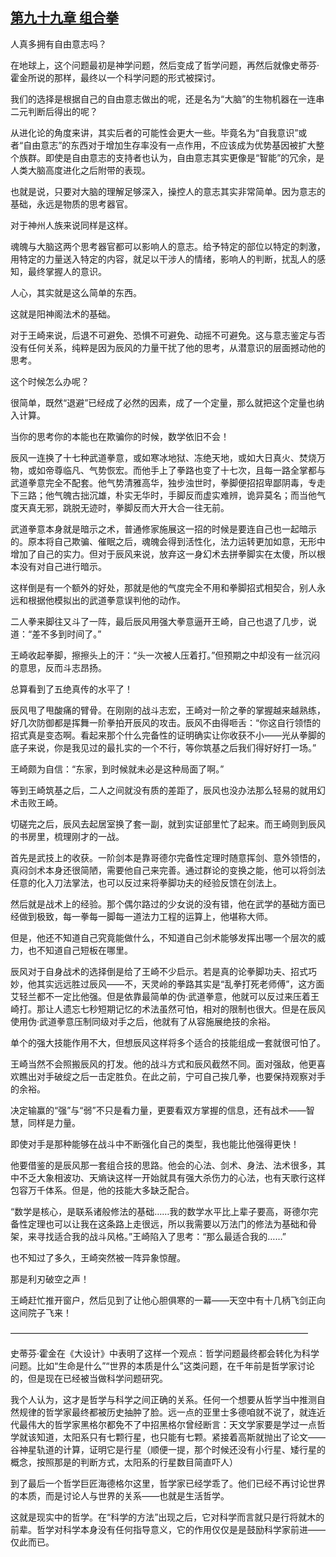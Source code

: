 ## [第九十九章 组合拳](https://www.xxbiquge.com/11_11207/8875163.html)


  人真多拥有自由意志吗？

  在地球上，这个问题最初是神学问题，然后变成了哲学问题，再然后就像史蒂芬·霍金所说的那样，最终以一个科学问题的形式被探讨。

  我们的选择是根据自己的自由意志做出的呢，还是名为“大脑”的生物机器在一连串二元判断后得出的呢？

  从进化论的角度来讲，其实后者的可能性会更大一些。毕竟名为“自我意识”或者“自由意志”的东西对于增加生存率没有一点作用，不应该成为优势基因被扩大整个族群。即使是自由意志的支持者也认为，自由意志其实更像是“智能”的冗余，是人类大脑高度进化之后附带的表现。

  也就是说，只要对大脑的理解足够深入，操控人的意志其实非常简单。因为意志的基础，永远是物质的思考器官。

  对于神州人族来说同样是这样。

  魂魄与大脑这两个思考器官都可以影响人的意志。给予特定的部位以特定的刺激，用特定的力量送入特定的内容，就足以干涉人的情绪，影响人的判断，扰乱人的感知，最终掌握人的意识。

  人心，其实就是这么简单的东西。

  这就是阳神阁法术的基础。

  对于王崎来说，后退不可避免、恐惧不可避免、动摇不可避免。这与意志鉴定与否没有任何关系，纯粹是因为辰风的力量干扰了他的思考，从潜意识的层面撼动他的思考。

  这个时候怎么办呢？

  很简单，既然“退避”已经成了必然的因素，成了一个定量，那么就把这个定量也纳入计算。

  当你的思考你的本能也在欺骗你的时候，数学依旧不会！

  辰风一连换了十七种武道拳意，或如寒冰地狱、冻绝天地，或如大日真火、焚烧万物，或如帝尊临凡、气势恢宏。而他手上了拳路也变了十七次，且每一路全掌都与武道拳意完全不配套。他气势清雅高华，独步浊世时，拳脚便招招卑鄙阴毒，专走下三路；他气魄古拙沉雄，朴实无华时，手脚反而虚实难辨，诡异莫名；而当他气度天真无邪，跳脱无迹时，拳脚反而大开大合一往无前。

  武道拳意本身就是暗示之术，普通修家施展这一招的时候是要连自己也一起暗示的。原本将自己欺骗、催眠之后，魂魄会得到活性化，法力运转更加如意，无形中增加了自己的实力。但对于辰风来说，放弃这一身幻术去拼拳脚实在太傻，所以根本没有对自己进行暗示。

  这样倒是有一个额外的好处，那就是他的气度完全不用和拳脚招式相契合，别人永远和根据他模拟出的武道拳意误判他的动作。

  二人拳来脚往又斗了一阵，最后辰风用强大拳意逼开王崎，自己也退了几步，说道：“差不多到时间了。”

  王崎收起拳脚，擦擦头上的汗：“头一次被人压着打。”但预期之中却没有一丝沉闷的意思，反而斗志昂扬。

  总算看到了五绝真传的水平了！

  辰风甩了甩酸痛的臂骨。在刚刚的战斗志宏，王崎对一阶之拳的掌握越来越熟练，好几次防御都是挥舞一阶拳拍开辰风的攻击。辰风不由得咂舌：“你这自行领悟的招式真是变态啊。看起来那个什么完备性的证明确实让你收获不小——光从拳脚的底子来说，你是我见过的最扎实的一个不行，等你筑基之后我们得好好打一场。”

  王崎颇为自信：“东家，到时候就未必是这种局面了啊。”

  等到王崎筑基之后，二人之间就没有质的差距了，辰风也没办法那么轻易的就用幻术击败王崎。

  切磋完之后，辰风去起居室换了套一副，就到实证部里忙了起来。而王崎则到辰风的书房里，梳理刚才的一战。

  首先是武技上的收获。一阶剑本是靠哥德尔完备性定理时随意挥剑、意外领悟的，真闷剑术本身还很简陋，需要他自己来完善。通过群论的变换之能，他可以将剑法任意的化入刀法掌法，也可以反过来将拳脚功夫的经验反馈在剑法上。

  然后就是战术上的经验。那个偶尔路过的少女说的没有错，他在武学的基础方面已经做到极致，每一拳每一脚每一道法力工程的运算上，他堪称大师。

  但是，他还不知道自己究竟能做什么，不知道自己剑术能够发挥出哪一个层次的威力，也不知道自己短板在哪里。

  辰风对于自身战术的选择倒是给了王崎不少启示。若是真的论拳脚功夫、招式巧妙，他其实远远胜过辰风——不，天灵岭的拳路其实是“乱拳打死老师傅”，这方面艾轻兰都不一定比他强。但是依靠最简单的伪·武道拳意，他就可以反过来压着王崎打。那让人遗忘七秒短期记忆的术法虽然可怕，相对的限制也很大。但是在辰风使用伪·武道拳意压制同级对手之后，他就有了从容施展绝技的余裕。

  单个的强大技能作用不大，但想辰风这样将多个适合的技能组成一套就很可怕了。

  王崎当然不会照搬辰风的打发。他的战斗方式和辰风截然不同。面对强敌，他更喜欢瞧出对手破绽之后一击定胜负。在此之前，宁可自己挨几拳，也要保持观察对手的余裕。

  决定输赢的“强”与“弱”不只是看力量，更要看双方掌握的信息，还有战术——智慧，同样是力量。

  即使对手是那种能够在战斗中不断强化自己的类型，我也能比他强得更快！

  他要借鉴的是辰风那一套组合技的思路。他会的心法、剑术、身法、法术很多，其中不乏大象相波功、天熵诀这样一开始就具有强大杀伤力的心法，也有天歌行这样包容万千体系。但是，他的技能大多缺乏配合。

  “数学是核心，是联系诸般修法的基础……我的数学水平比上辈子要高，哥德尔完备性定理也可以让我在这条路上走很远，所以我需要以万法门的修法为基础和骨架，来寻找适合我的战斗风格。”王崎陷入了思考：“那么最适合我的……”

  也不知过了多久，王崎突然被一阵异象惊醒。

  那是利刃破空之声！

  王崎赶忙推开窗户，然后见到了让他心胆俱寒的一幕——天空中有十几柄飞剑正向这间院子飞来！

  ——————————————————————————————————

  史蒂芬·霍金在《大设计》中表明了这样一个观点：哲学问题最终都会转化为科学问题。比如“生命是什么”“世界的本质是什么”这类问题，在千年前是哲学家讨论的，但是现在已经被当做科学问题研究。

  我个人认为，这才是哲学与科学之间正确的关系。任何一个想要从哲学当中推测自然规律的哲学家最终都被历史抽肿了脸。远一点的亚里士多德咱就不说了，就连近代最伟大的哲学家黑格尔都免不了中招黑格尔曾经断言：天文学家要是学过一点哲学就该知道，太阳系只有七颗行星，也只能有七颗。紧接着高斯就抛出了论文——谷神星轨道的计算，证明它是行星（顺便一提，那个时候还没有小行星、矮行星的概念，按照那是的判断方式，太阳系的行星数目简直吓人）

  到了最后一个哲学巨匠海德格尔这里，哲学家已经学乖了。他们已经不再讨论世界的本质，而是讨论人与世界的关系——也就是生活哲学。

  这就是现实中的哲学。在“科学的方法”出现之后，它对科学而言就只是行将就木的前辈。哲学对科学本身没有任何指导意义，它的作用仅仅是是鼓励科学家前进——仅此而已。
